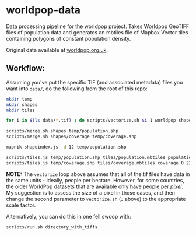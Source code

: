 # worldpop-data

Data processing pipeline for the worldpop project.  Takes Worldpop GeoTIFF
files of population data and generates an mbtiles file of Mapbox Vector tiles
containing polygons of constant population density.

Original data available at [worldpop.org.uk](http://www.worldpop.org.uk/).

## Workflow:

Assuming you've put the specific TIF (and associated metadata) files you want
into `data/`, do the following from the root of this repo:

```bash
mkdir temp
mkdir shapes
mkdir tiles

for i in $(ls data/*.tif) ; do scripts/vectorize.sh $i 1 worldpop shapes ; done

scripts/merge.sh shapes temp/population.shp
scripts/merge.sh shapes/coverage temp/coverage.shp

mapnik-shapeindex.js -d 12 temp/population.shp

scripts/tiles.js temp/population.shp tiles/population.mbtiles population
scripts/tiles.js temp/coverage.shp tiles/coverage.mbtiles coverage 0 22
```

**NOTE:** The `vectorize` loop above assumes that all of the tif files have
data in the same units - ideally, people per hectare.  However, for some
countries, the older WorldPop datasets that are available only have people per
*pixel*.  My suggestion is to assess the size of a pixel in those cases, and
then change the second parameter to `vectorize.sh` (`1` above) to the
appropriate scale factor.

Alternatively, you can do this in one fell swoop with:

```bash
scripts/run.sh directory_with_tiffs
```
